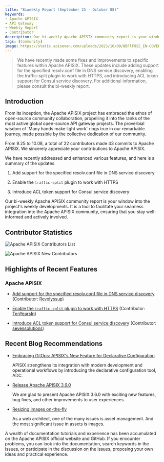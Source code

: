 ```yaml
---
title: "Biweekly Report (September 25 - October 08)"
keywords: 
- Apache APISIX
- API Gateway
- Weekly Report
- Contributor
description: Our bi-weekly Apache APISIX community report is your window into the project's weekly developments. It is a tool to facilitate your seamless integration into the Apache APISIX community, ensuring that you stay well-informed and actively involved.
tags: [Community]
image: https://static.apiseven.com/uploads/2023/10/09/8BFlF9SE_EN-COVER.png
---
```


> We have recently made some fixes and improvements to specific features within Apache APISIX. These updates include adding support for the specified resolv.conf file in DNS service discovery, enabling the traffic-split plugin to work with HTTPS, and introducing ACL token support for Consul service discovery. For additional information, please consult the bi-weekly report.
<!--truncate-->

## Introduction

From its inception, the Apache APISIX project has embraced the ethos of open-source community collaboration, propelling it into the ranks of the most active global open-source API gateway projects. The proverbial wisdom of 'Many hands make light work' rings true in our remarkable journey, made possible by the collective dedication of our community.

From 9.25 to 10.08, a total of 22 contributors made 43 commits to Apache APISIX. We sincerely appreciate your contributions to Apache APISIX.

We have recently addressed and enhanced various features, and here is a summary of the updates:

1. Add support for the specified resolv.conf file in DNS service discovery

2. Enable the `traffic-split` plugin to work with HTTPS

3. Introduce ACL token support for Consul service discovery

Our bi-weekly Apache APISIX community report is your window into the project's weekly developments. It is a tool to facilitate your seamless integration into the Apache APISIX community, ensuring that you stay well-informed and actively involved.

## Contributor Statistics

![Apache APISIX Contributors List](https://static.apiseven.com/uploads/2023/10/09/1r8sLlzK_LIST.png)

![Apache APISIX New Contributors](https://static.apiseven.com/uploads/2023/10/09/xO6LPFNm_NEW.png)

## Highlights of Recent Features

### Apache APISIX

- [Add support for the specified resolv.conf file in DNS service discovery](https://github.com/apache/apisix/pull/9770) (Contributor: [Revolyssup](https://github.com/Revolyssup))

- [Enable the `traffic-split` plugin to work with HTTPS](https://github.com/apache/apisix/pull/9115) (Contributor: [TenYearsIn](https://github.com/TenYearsIn))

- [Introduce ACL token support for Consul service discovery](https://github.com/apache/apisix/pull/10278) (Contributor: [sevensolutions](https://github.com/sevensolutions))

## Recent Blog Recommendations

- [Embracing GitOps: APISIX's New Feature for Declarative Configuration](https://apisix.apache.org/blog/2023/10/07/apisix-gitops-adc/)

  APISIX strengthens its integration with modern development and operational workflows by introducing the declarative configuration tool, ADC.

- [Release Apache APISIX 3.6.0](https://apisix.apache.org/blog/2023/10/05/release-apache-apisix-3.6.0/)

  We are glad to present Apache APISIX 3.6.0 with exciting new features, bug fixes, and other improvements to user experiences.

- [Resizing images on-the-fly](https://apisix.apache.org/blog/2023/10/05/resize-images-on-the-fly/)

  As a web architect, one of the many issues is asset management. And the most significant issue in assets is images.

A wealth of documentation tutorials and experience has been accumulated on the Apache APISIX official website and GitHub. If you encounter problems, you can look into the documentation, search keywords in the issues, or participate in the discussion on the issues, proposing your own ideas and practical experience.

